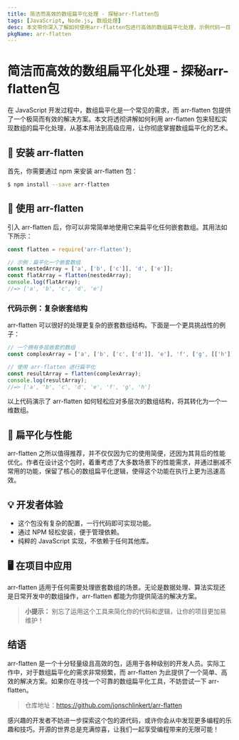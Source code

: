 ```yaml
---
title: 简洁而高效的数组扁平化处理 - 探秘arr-flatten包
tags: [JavaScript, Node.js, 数组处理]
desc: 本文带你深入了解如何使用arr-flatten包进行高效的数组扁平化处理，示例代码一目了然。
pkgName: arr-flatten
---
```


# 简洁而高效的数组扁平化处理 - 探秘arr-flatten包

在 JavaScript 开发过程中，数组扁平化是一个常见的需求，而 arr-flatten 包提供了一个极简而有效的解决方案。本文将透彻讲解如何利用 arr-flatten 包来轻松实现数组的扁平化处理，从基本用法到高级应用，让你彻底掌握数组扁平化的艺术。

## 🚀 安装 arr-flatten

首先，你需要通过 npm 来安装 arr-flatten 包：

```bash
$ npm install --save arr-flatten
```

## 📘 使用 arr-flatten

引入 arr-flatten 后，你可以非常简单地使用它来扁平化任何嵌套数组。其用法如下所示：

```javascript
const flatten = require('arr-flatten');

// 示例：扁平化一个嵌套数组
const nestedArray = ['a', ['b', ['c']], 'd', ['e']];
const flatArray = flatten(nestedArray);
console.log(flatArray);
//=> ['a', 'b', 'c', 'd', 'e']
```

### 代码示例：复杂嵌套结构

arr-flatten 可以很好的处理更复杂的嵌套数组结构。下面是一个更具挑战性的例子：

```javascript
// 一个拥有多层嵌套的数组
const complexArray = ['a', ['b', ['c', ['d']], 'e'], 'f', ['g', [['h']]]];

// 使用 arr-flatten 进行扁平化
const resultArray = flatten(complexArray);
console.log(resultArray);
//=> ['a', 'b', 'c', 'd', 'e', 'f', 'g', 'h']
```

以上代码演示了 arr-flatten 如何轻松应对多层次的数组结构，将其转化为一个一维数组。

## 🌟 扁平化与性能

arr-flatten 之所以值得推荐，并不仅仅因为它的使用简便，还因为其背后的性能优化。作者在设计这个包时，着重考虑了大多数场景下的性能需求，并通过删减不常用的功能，保留了核心的数组扁平化逻辑，使得这个功能在执行上更为迅速高效。

## 💡 开发者体验

- 这个包没有复杂的配置，一行代码即可实现功能。
- 通过 NPM 轻松安装，便于管理依赖。
- 纯粹的 JavaScript 实现，不依赖于任何其他库。

## 🖥️ 在项目中应用

arr-flatten 适用于任何需要处理嵌套数组的场景。无论是数据处理、算法实现还是日常开发中的数组操作，arr-flatten 都能为你提供简洁的解决方案。

> **小提示：** 别忘了运用这个工具来简化你的代码和逻辑，让你的项目更加易维护！

## 结语

arr-flatten 是一个十分轻量级且高效的包，适用于各种级别的开发人员。实际工作中，对于数组扁平化的需求非常频繁，而 arr-flatten 为此提供了一个简单、高效的解决方案。如果你在寻找一个可靠的数组扁平化工具，不妨尝试一下 arr-flatten。

> 仓库地址：https://github.com/jonschlinkert/arr-flatten

感兴趣的开发者不妨进一步探索这个包的源代码，或许你会从中发现更多编程的乐趣和技巧。开源的世界总是充满惊喜，让我们一起享受编程带来的无限可能！